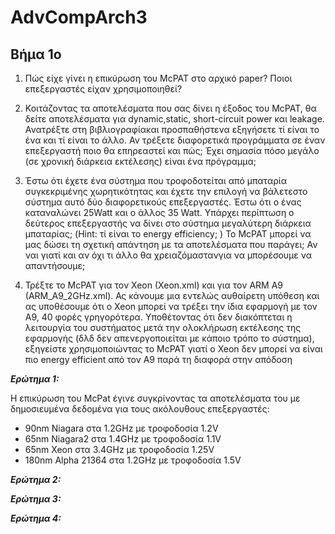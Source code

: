 # AdvCompArch3

## Βήμα 1ο

1. Πώς είχε γίνει η επικύρωση του McPAT στο αρχικό paper? Ποιοι επεξεργαστές είχαν
χρησιμοποιηθεί?

2. Κοιτάζοντας τα αποτελέσματα που σας δίνει η έξοδος του McPAT, θα δείτε αποτελέσματα για
dynamic,static, short-circuit power και leakage. Ανατρέξτε στη βιβλιογραφίακαι προσπαθήστενα
εξηγήσετε τί είναι το ένα και τί είναι το άλλο. Αν τρέξετε διαφορετικά προγράμματα σε έναν
επεξεργαστή ποιο θα επηρεαστεί και πώς; Έχει σημασία πόσο μεγάλο (σε χρονική διάρκεια
εκτέλεσης) είναι ένα πρόγραμμα;

3. Έστω ότι έχετε ένα σύστημα που τροφοδοτείται από μπαταρία συγκεκριμένης χωρητικότητας και
έχετε την επιλογή να βάλετεστο σύστημα αυτό δύο διαφορετικούς επεξεργαστές. Έστω ότι ο ένας
καταναλώνει 25Watt και ο άλλος 35 Watt. Υπάρχει περίπτωση ο δεύτερος επεξεργαστής να δίνει
στο σύστημα μεγαλύτερη διάρκεια μπαταρίας; (Hint: τί είναι το energy efficiency; ) To ΜcPAT
μπορεί να μας δώσει τη σχετική απάντηση με τα αποτελέσματα που παράγει; Αν ναι γιατί και αν
όχι τι άλλο θα χρειαζόμαστανγια να μπορέσουμε να απαντήσουμε;

4. Τρέξτε το McPAT για τον Xeon (Xeon.xml) και για τον ARM A9 (ARM_A9_2GHz.xml). Ας κάνουμε
μια εντελώς αυθαίρετη υπόθεση και ας υποθέσουμε ότι o Xeon μπορεί να τρέξει την ίδια
εφαρμογή με τον Α9, 40 φορές γρηγορότερα. Υποθέτοντας ότι δεν διακόπτεται η λειτουργία του
συστήματος μετά την ολοκλήρωση εκτέλεσης της εφαρμογής (δλδ δεν απενεργοποιείται με
κάποιο τρόπο το σύστημα), εξηγείστε χρησιμοποιώντας το McPAT γιατί o Xeon δεν μπορεί να
είναι πιο energy efficient από τον A9 παρά τη διαφορά στην απόδοση





**_Ερώτημα 1:_**

Η επικύρωση του McPat έγινε συγκρίνοντας τα αποτελέσματα του με δημοσιευμένα δεδομένα για τους ακόλουθους επεξεργαστές: 

* 90nm Niagara στα 1.2GHz με τροφοδοσία 1.2V
* 65nm Niagara2 στα 1.4GHz με τροφοδοσία 1.1V
* 65nm Xeon στα 3.4GHz με τροφοδοσία 1.25V
* 180nm Alpha 21364 στα 1.2GHz με τροφοδοσία 1.5V

_**Ερώτημα 2:**_

_**Ερώτημα 3:**_

_**Ερώτημα 4:**_

